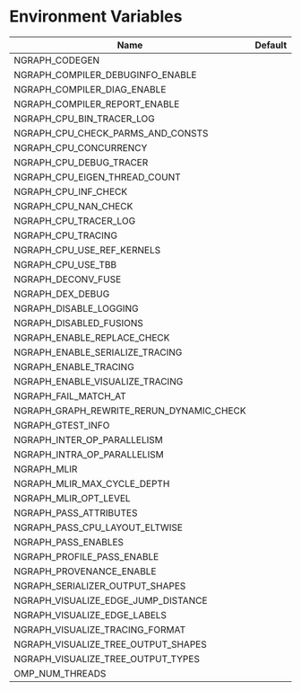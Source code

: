 # Environment Variables

| Name | Default | Description |
| ------------------------------------|:---:| --- |
| NGRAPH_CODEGEN | |
| NGRAPH_COMPILER_DEBUGINFO_ENABLE | |
| NGRAPH_COMPILER_DIAG_ENABLE | |
| NGRAPH_COMPILER_REPORT_ENABLE | |
| NGRAPH_CPU_BIN_TRACER_LOG | |
| NGRAPH_CPU_CHECK_PARMS_AND_CONSTS | |
| NGRAPH_CPU_CONCURRENCY | |
| NGRAPH_CPU_DEBUG_TRACER | |
| NGRAPH_CPU_EIGEN_THREAD_COUNT | |
| NGRAPH_CPU_INF_CHECK | |
| NGRAPH_CPU_NAN_CHECK | |
| NGRAPH_CPU_TRACER_LOG | |
| NGRAPH_CPU_TRACING | |
| NGRAPH_CPU_USE_REF_KERNELS | |
| NGRAPH_CPU_USE_TBB | |
| NGRAPH_DECONV_FUSE | |
| NGRAPH_DEX_DEBUG | |
| NGRAPH_DISABLE_LOGGING | |
| NGRAPH_DISABLED_FUSIONS | |
| NGRAPH_ENABLE_REPLACE_CHECK | |
| NGRAPH_ENABLE_SERIALIZE_TRACING | |
| NGRAPH_ENABLE_TRACING | |
| NGRAPH_ENABLE_VISUALIZE_TRACING | |
| NGRAPH_FAIL_MATCH_AT | |
| NGRAPH_GRAPH_REWRITE_RERUN_DYNAMIC_CHECK | |
| NGRAPH_GTEST_INFO | |
| NGRAPH_INTER_OP_PARALLELISM | |
| NGRAPH_INTRA_OP_PARALLELISM | |
| NGRAPH_MLIR | |
| NGRAPH_MLIR_MAX_CYCLE_DEPTH | |
| NGRAPH_MLIR_OPT_LEVEL | |
| NGRAPH_PASS_ATTRIBUTES | |
| NGRAPH_PASS_CPU_LAYOUT_ELTWISE | |
| NGRAPH_PASS_ENABLES | |
| NGRAPH_PROFILE_PASS_ENABLE | |
| NGRAPH_PROVENANCE_ENABLE | |
| NGRAPH_SERIALIZER_OUTPUT_SHAPES | |
| NGRAPH_VISUALIZE_EDGE_JUMP_DISTANCE | |
| NGRAPH_VISUALIZE_EDGE_LABELS | |
| NGRAPH_VISUALIZE_TRACING_FORMAT | |
| NGRAPH_VISUALIZE_TREE_OUTPUT_SHAPES | |
| NGRAPH_VISUALIZE_TREE_OUTPUT_TYPES | |
| OMP_NUM_THREADS | |

